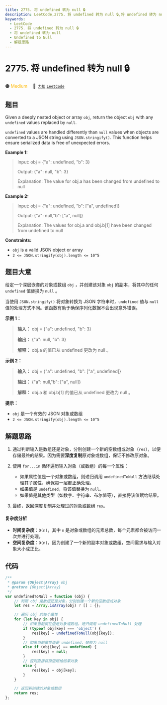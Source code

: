 ```yaml
---
title: 2775. 将 undefined 转为 null 🔒
description: LeetCode,2775. 将 undefined 转为 null 🔒,将 undefined 转为 null,Undefined to Null,解题思路
keywords:
  - LeetCode
  - 2775. 将 undefined 转为 null 🔒
  - 将 undefined 转为 null
  - Undefined to Null
  - 解题思路
---
```


# 2775. 将 undefined 转为 null 🔒

🟠 <font color=#ffb800>Medium</font>&emsp; 🔗&ensp;[`力扣`](https://leetcode.cn/problems/undefined-to-null) [`LeetCode`](https://leetcode.com/problems/undefined-to-null)

## 题目

Given a deeply nested object or array `obj`, return the object `obj` with any
`undefined` values replaced by `null`.

`undefined` values are handled differently than `null` values when objects are
converted to a JSON string using `JSON.stringify()`. This function helps
ensure serialized data is free of unexpected errors.

**Example 1:**

> Input: obj = {"a": undefined, "b": 3}
>
> Output: {"a": null, "b": 3}
>
> Explanation: The value for obj.a has been changed from undefined to null

**Example 2:**

> Input: obj = {"a": undefined, "b": ["a", undefined]}
>
> Output: {"a": null,"b": ["a", null]}
>
> Explanation: The values for obj.a and obj.b[1] have been changed from undefined to null

**Constraints:**

- `obj` is a valid JSON object or array
- `2 <= JSON.stringify(obj).length <= 10^5`

## 题目大意

给定一个深层嵌套的对象或数组 `obj` ，并创建该对象 `obj` 的副本，将其中的任何 `undefined` 值替换为 `null` 。

当使用 `JSON.stringify()` 将对象转换为 JSON 字符串时，`undefined` 值与 `null`
值的处理方式不同。该函数有助于确保序列化数据不会出现意外错误。

**示例 1：**

> **输入：** obj = {"a": undefined, "b": 3}
>
> **输出：** {"a": null, "b": 3}
>
> **解释：** obj.a 的值已从 undefined 更改为 null 。

**示例 2：**

> **输入：** obj = {"a": undefined, "b": ["a", undefined]}
>
> **输出：** {"a": null,"b": ["a", null]}
>
> **解释：** obj.a 和 obj.b[1] 的值已从 undefined 更改为 null 。

**提示：**

- `obj` 是一个有效的 JSON 对象或数组
- `2 <= JSON.stringify(obj).length <= 10^5`

## 解题思路

1. 通过判断输入是数组还是对象，分别创建一个新的空数组或对象（`res`），以便存储最终的结果。因为需要**深度复制**原对象或数组，保证不修改原对象。

2. 使用 `for...in` 循环遍历输入对象（或数组）的每一个属性：

   - 如果属性值是一个对象或数组，则递归调用 `undefinedToNull` 方法继续处理其子属性，确保每一层都正确处理。
   - 如果值是 `undefined`，将该值替换为 `null`。
   - 如果值是其他类型（如数字、字符串、布尔值等），直接将该值赋给结果。

3. 最终，返回深度复制并处理过的对象或数组 `res`。

#### 复杂度分析

- **时间复杂度**：`O(n)`，其中 `n` 是对象或数组的元素总数，每个元素都会被访问一次并进行处理。
- **空间复杂度**：`O(n)`，因为创建了一个新的副本对象或数组，空间需求与输入对象大小成正比。

## 代码

```javascript
/**
 * @param {Object|Array} obj
 * @return {Object|Array}
 */
var undefinedToNull = function (obj) {
	// 判断 obj 是数组还是对象，分别创建一个新的空数组或对象
	let res = Array.isArray(obj) ? [] : {};

	// 遍历 obj 的每个属性
	for (let key in obj) {
		// 如果当前属性值是对象或数组，递归调用 undefinedToNull 处理
		if (typeof obj[key] === 'object') {
			res[key] = undefinedToNull(obj[key]);
		}
		// 如果当前属性值是 undefined，替换为 null
		else if (obj[key] == undefined) {
			res[key] = null;
		}
		// 否则直接将原值赋给结果对象
		else {
			res[key] = obj[key];
		}
	}

	// 返回新创建的对象或数组
	return res;
};
```
